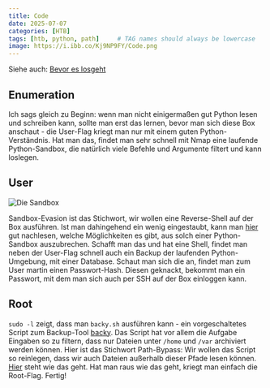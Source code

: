 ```yaml
---
title: Code
date: 2025-07-07
categories: [HTB]
tags: [htb, python, path]     # TAG names should always be lowercase
image: https://i.ibb.co/Kj9NP9FY/Code.png
---
```

Siehe auch: [Bevor es losgeht](https://th3t3ngu.github.io/th3t3ngu/Hack-the-Box/)



## Enumeration

Ich sags gleich zu Beginn: wenn man nicht einigermaßen gut Python lesen und schreiben kann, sollte man erst das lernen, bevor man sich diese Box anschaut - die User-Flag kriegt man nur mit einem guten Python-Verständnis.
Hat man das, findet man sehr schnell mit Nmap eine laufende Python-Sandbox, die natürlich viele Befehle und Argumente filtert und kann loslegen. 


## User

![Die Sandbox](https://i.ibb.co/N2CRGHZ6/Sandbox.png)

Sandbox-Evasion ist das Stichwort, wir wollen eine Reverse-Shell auf der Box ausführen. Ist man dahingehend ein wenig eingestaubt, kann man [hier](https://github.com/mahaloz/ctf-wiki-en/blob/master/docs/pwn/linux/sandbox/python-sandbox-escape.md) gut nachlesen, welche Möglichkeiten es gibt, aus solch einer Python-Sandbox auszubrechen.
Schafft man das und hat eine Shell, findet man neben der User-Flag schnell auch ein Backup der laufenden Python-Umgebung, mit einer Database. Schaut man sich die an, findet man zum User martin einen Passwort-Hash. Diesen geknackt, bekommt man ein Passwort, mit dem man sich auch per SSH auf der Box einloggen kann.


## Root

`sudo -l` zeigt, dass man `backy.sh` ausführen kann - ein vorgeschaltetes Script zum Backup-Tool [backy](https://github.com/vdbsh/backy). Das Script hat vor allem die Aufgabe Eingaben so zu filtern, dass nur Dateien unter `/home` und `/var` archiviert werden können. Hier ist das Stichwort Path-Bypass: Wir wollen das Script so reinlegen, dass wir auch Dateien außerhalb dieser Pfade lesen können. [Hier](https://hacktricks.boitatech.com.br/linux-unix/useful-linux-commands/bypass-bash-restrictions) steht wie das geht.  Hat man raus wie das geht, kriegt man einfach die Root-Flag. Fertig!

